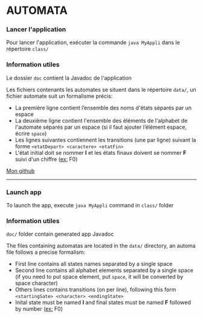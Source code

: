 # AUTOMATA

### Lancer l'application
Pour lancer l'application, exécuter la commande `java MyAppli` dans le répertoire `class/`

### Information utiles
Le dossier `doc` contient la Javadoc de l'application

Les fichiers contenants les automates se situent dans le répertoire `data/`, un fichier automate suit un formalisme précis:
* La première ligne contient l’ensemble des noms d'états séparés par un espace
* La deuxième ligne contient l'ensemble des éléments de l'alphabet de l'automate séparés par un espace (si il faut ajouter l’élément espace, écrire `space`)
* Les lignes suivantes contiennent les transitions (une par ligne) suivant la forme `<etatDepart> <caractere> <etatFin>`
* L'état initial doit se nommer **I** et les états finaux doivent se nommer **F** suivi d'un chiffre (<u>ex:</u> F0)

[Mon github](https://github.com/Sedpower)

-------

### Launch app
To launch the app, execute `java MyAppli` command in `class/` folder

### Information utiles
`doc/` folder contain generated app Javadoc

The files containing automatas are located in the `data/` directory, an automa file follows a precise formalism:
* First line contains all states names separated by a single space
* Second line contains all alphabet elements separated by a single space (if you need to put space element, put `space`, it will be converted by space character)
* Others lines contains transitions (on per line), following this form `<startingSate> <character> <endingState>`
* Inital state must be named **I** and final states must be named **F** followed by number (<u>ex:</u> F0)
